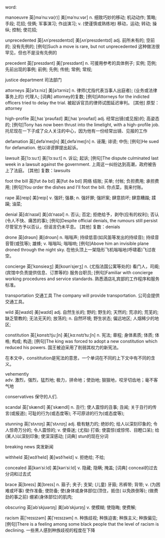 
word:

manoeuvre	英[məˈnuːvə(r)]
美[məˈnuːvər]
n.	细致巧妙的移动; 机动动作; 策略; 手段; 花招; 伎俩; 军事演习; 作战演习;
v.	(使谨慎或熟练地) 移动，运动; 转动; 操纵; 控制; 使花招;

unprecedented
英[ʌnˈpresɪdentɪd]
美[ʌnˈpresɪdentɪd]
adj.	前所未有的; 空前的; 没有先例的;
[例句]Such a move is rare, but not unprecedented
这种做法很罕见，但也不是没有先例的


precedent	英[ˈpresɪdənt]
美[ˈpresɪdənt]
n.	可援用参考的具体例子; 实例; 范例; 先前出现的事例; 前例; 先例; 传统; 常例; 常规;


justice department 司法部门


attorneys	英[əˈtɜːniz]
美[əˈtɜrniz]
n.	律师(尤指代表当事人出庭者); (业务或法律事务上的) 代理人;
[词典]	attorney的复数;
[例句]Attorneys for the indicted officers tried to delay the trial.
被起诉官员的律师试图延迟审判。
[其他]	原型： attorney


high-profile
英[ˌhaɪ ˈprəʊfaɪl]
美[ˌhaɪ ˈproʊfaɪl]
adj.	经常出镜(或见报)的; 高姿态的;
[例句]Tony has now been thrust into the limelight, with a high-profile job.
托尼现在一下子成了众人关注的中心，因为他有一份经常出镜、见报的工作


defamation
英[ˌdefəˈmeɪʃn]
美[ˌdefəˈmeɪʃn]
n.	诬蔑; 诽谤; 中伤;
[例句]He sued for defamation.
他以诽谤罪提出起诉。


lawsuit	英[ˈlɔːsuːt]
美[ˈlɔːsuːt]
n.	诉讼; 起诉;
[例句]The dispute culminated last week in a lawsuit against the government.
上周这一纠纷达到高潮，政府被告上了法庭。
[其他]	复数：lawsuits



foot the bill	英[fʊt ðə bɪl]
美[fʊt ðə bɪl]
网络	结账; 买单; 付帐; 负担费用; 承担费用;
[例句]You order the dishes and I'll foot the bill.
你点菜，我来付账。


rape	英[reɪp]
美[reɪp]
v.	强奸; 强暴;
n.	强奸罪; 强奸案; 肆意损坏; 肆意糟蹋; 蹂躏; 油菜;




denial	英[dɪˈnaɪəl]
美[dɪˈnaɪəl]
n.	否认; 否定; 拒绝给予，剥夺(应有的权利); 否认(令人不快、痛苦的事);
[例句]Despite official denials, the rumours still persist
尽管官方予以否认，但谣言仍未平息。
[其他]	复数：denials



drone	英[drəʊn]
美[droʊn]
n.	嗡嗡声; 持续低音(如风笛等发出的持续音); 持续音音管(或弦等); 雄蜂;
v.	嗡嗡叫; 嗡嗡响;
[例句]Above him an invisible plane droned through the night sky.
在他头顶上一架隐形飞机嗡嗡地(呼啸着)飞过夜空。



concierge	英[ˈkɒnsieəʒ]
美[koʊnˈsjerʒ]
n.	(尤指法国公寓等处的) 看门人，司阍; (宾馆中负责提供信息、订票等的) 服务台职员;
[例句]Familiar with concierge working procedures and service standards.
熟悉酒店礼宾部的工作程序和服务标准。

transportation 交通工具
The company will provide transportation.
公司会提供交通工具。

wild	英[waɪld]
美[waɪld]
adj.	自然生长的; 野的; 野生的; 天然的; 荒凉的; 荒芜的; 缺乏管教的; 无法无天的; 放荡的;
n.	自然环境; 野生状态; 偏远地区; 人烟稀少的地区;



constitution
英[ˌkɒnstɪˈtjuːʃn]
美[ˌkɑːnstɪˈtuːʃn]
n.	宪法; 章程; 身体素质; 体质; 体格; 构成; 构造;
[例句]The king was forced to adopt a new constitution which reduced his powers.
国王被迫采用了削弱其权力的新宪法。


在本文中，consititution是宪法的意思，一个单词在不同的上下文中有不同的含义。


vehemently	
adv.	激烈，强烈，猛烈地; 极力，拼命地；使劲地; 狠狠地，咬牙切齿地；毫不客气地

conservatives 保守的人们.


scandal	英[ˈskændl]
美[ˈskændl]
n.	丑行; 使人震惊的丑事; 丑闻; 关于丑行的传言(或报道); 可耻的行为(或态度等); 不可原谅的行为(或态度等);



stunning	英[ˈstʌnɪŋ]
美[ˈstʌnɪŋ]
adj.	极有魅力的; 绝妙的; 给人以深刻印象的; 令人惊奇万分的; 令人震惊的;
v.	使昏迷; (尤指) 打昏; 使震惊(或惊愕、目瞪口呆); 给(某人)以深刻印象; 使深深感动;
[词典]	stun的现在分词

breaking news 突发新闻


withheld	英[wɪðˈheld]
美[wɪðˈheld]
v.	拒绝给; 不给;


concealed	英[kənˈsiːld]
美[kənˈsiːld]
v.	隐藏; 隐瞒; 掩盖;
[词典]	conceal的过去分词和过去式



brace	英[breɪs]
美[breɪs]
n.	箍子; 夹子; 支架; (儿童) 牙箍; 吊裤带; 背带;
v.	(为困难或坏事) 使作准备; 使防备; 使(身体或身体部位)顶住，抵住( 以免跌倒等); (做费劲的事之前) 绷紧(身体部位)的肌肉;



obscuring	英[əbˈskjʊərɪŋ]
美[əbˈskjʊrɪŋ]
v.	使模糊; 使隐晦; 使费解;

racism	英[ˈreɪsɪzəm]
美[ˈreɪsɪzəm]
n.	种族歧视; 种族迫害; 种族主义; 种族偏见;
[例句]There is a feeling among some black people that the level of racism is declining.
一些黑人感到种族歧视的程度在下降


